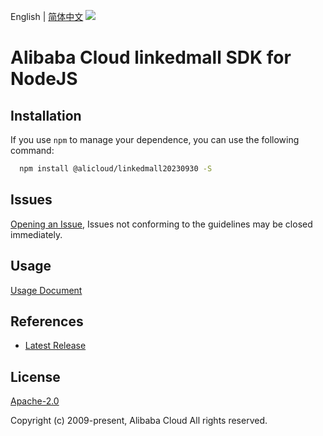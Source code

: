 English | [简体中文](README-CN.md)
![](https://aliyunsdk-pages.alicdn.com/icons/AlibabaCloud.svg)

# Alibaba Cloud linkedmall SDK for NodeJS

## Installation
If you use `npm` to manage your dependence, you can use the following command:

```sh
  npm install @alicloud/linkedmall20230930 -S
```

## Issues
[Opening an Issue](https://github.com/aliyun/alibabacloud-typescript-sdk/issues/new), Issues not conforming to the guidelines may be closed immediately.

## Usage
[Usage Document](https://github.com/aliyun/alibabacloud-typescript-sdk/blob/master/docs/Usage-EN.md#quick-examples)

## References
* [Latest Release](https://github.com/aliyun/alibabacloud-typescript-sdk/)

## License
[Apache-2.0](http://www.apache.org/licenses/LICENSE-2.0)

Copyright (c) 2009-present, Alibaba Cloud All rights reserved.
